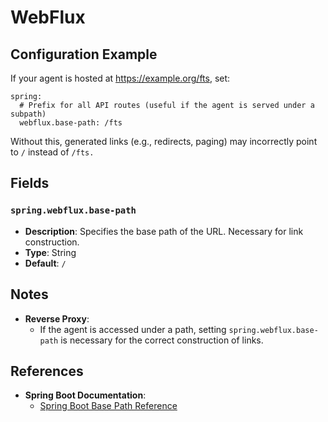 # WebFlux <Badge type="tip" text="Trust Center Agent" /> <Badge type="warning" text="Since 5.0" />

## Configuration Example
If your agent is hosted at https://example.org/fts, set:
```
spring:
  # Prefix for all API routes (useful if the agent is served under a subpath)
  webflux.base-path: /fts
```
Without this, generated links (e.g., redirects, paging) may incorrectly point to `/` instead of 
`/fts.`

## Fields

### `spring.webflux.base-path` <Badge type="warning" text="Since 5.0" />
* **Description**: Specifies the base path of the URL. Necessary for link construction.
* **Type**: String
* **Default**: `/`

## Notes

* **Reverse Proxy**:
  * If the agent is accessed under a path, setting `spring.webflux.base-path` is necessary for the 
    correct construction of links.
  
## References

* **Spring Boot Documentation**:
  * [Spring Boot Base Path Reference](https://docs.spring.io/spring-boot/appendix/application-properties/index.html#application-properties.web.spring.webflux.base-path)
